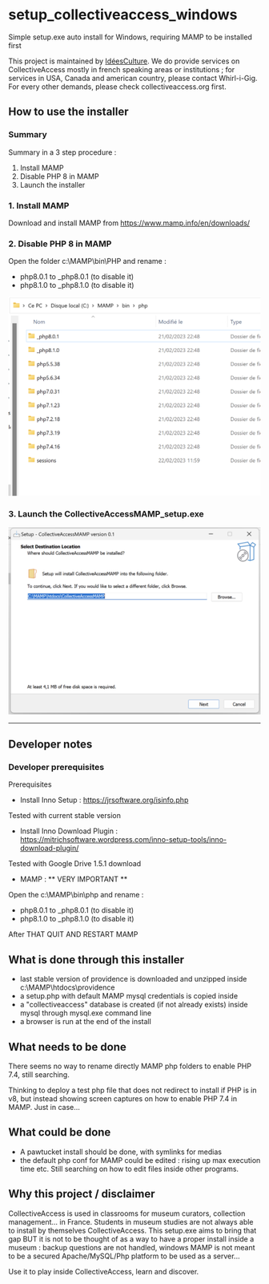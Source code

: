 # setup_collectiveaccess_windows
Simple setup.exe auto install for Windows, requiring MAMP to be installed first

This project is maintained by <a href="https://www.ideesculture.com">IdéesCulture</a>. We do provide services on CollectiveAccess mostly in french speaking areas or institutions ; for services in USA, Canada and american country, please contact Whirl-i-Gig. For every other demands, please check collectiveaccess.org first.

## How to use the installer

### Summary

Summary in a 3 step procedure :
1. Install MAMP
2. Disable PHP 8 in MAMP
3. Launch the installer

### 1. Install MAMP

Download and install MAMP from https://www.mamp.info/en/downloads/

### 2. Disable PHP 8 in MAMP

Open the folder c:\MAMP\bin\PHP and rename :
- php8.0.1 to _php8.0.1 (to disable it)
- php8.1.0 to _php8.1.0 (to disable it)

![Disable PHP 8](mamp_disable_php8.png)

### 3. Launch the CollectiveAccessMAMP_setup.exe

![launch setup](setup.png)

----

## Developer notes
### Developer prerequisites
Prerequisites

- Install Inno Setup : https://jrsoftware.org/isinfo.php

Tested with current stable version

- Install Inno Download Plugin : https://mitrichsoftware.wordpress.com/inno-setup-tools/inno-download-plugin/

Tested with Google Drive 1.5.1 download

- MAMP : ** VERY IMPORTANT **

Open the c:\MAMP\bin\php and rename :
- php8.0.1 to _php8.0.1 (to disable it)
- php8.1.0 to _php8.1.0 (to disable it)

After THAT QUIT AND RESTART MAMP

## What is done through this installer

- last stable version of providence is downloaded and unzipped inside c:\MAMP\htdocs\providence
- a setup.php with default MAMP mysql credentials is copied inside
- a "collectiveaccess" database is created (if not already exists) inside mysql through mysql.exe command line
- a browser is run at the end of the install

## What needs to be done

There seems no way to rename directly MAMP php folders to enable PHP 7.4, still searching.

Thinking to deploy a test php file that does not redirect to install if PHP is in v8, but instead showing screen captures on how to enable PHP 7.4 in MAMP. Just in case...

## What could be done

- A pawtucket install should be done, with symlinks for medias
- the default php conf for MAMP could be edited : rising up max execution time etc. Still searching on how to edit files inside other programs.

## Why this project / disclaimer

CollectiveAccess is used in classrooms for museum curators, collection management... in France. Students in museum studies are not always able to install by themselves CollectiveAccess. This setup.exe aims to bring that gap BUT it is not to be thought of as a way to have a proper install inside a museum : backup questions are not handled, windows MAMP is not meant to be a secured Apache/MySQL/Php platform to be used as a server...

Use it to play inside CollectiveAccess, learn and discover.